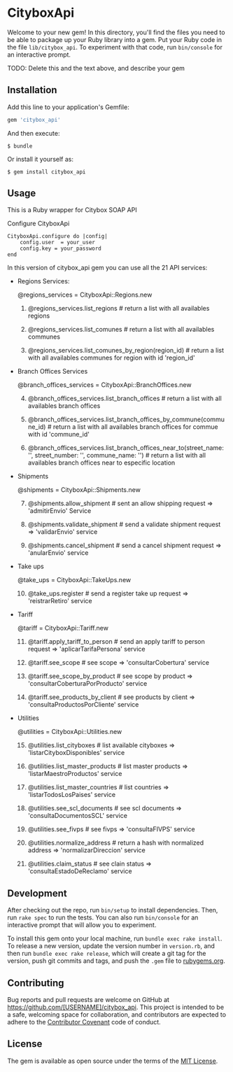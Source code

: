 # CityboxApi

Welcome to your new gem! In this directory, you'll find the files you need to be able to package up your Ruby library into a gem. Put your Ruby code in the file `lib/citybox_api`. To experiment with that code, run `bin/console` for an interactive prompt.

TODO: Delete this and the text above, and describe your gem

## Installation

Add this line to your application's Gemfile:

```ruby
gem 'citybox_api'
```

And then execute:

    $ bundle

Or install it yourself as:

    $ gem install citybox_api

## Usage
This is a Ruby wrapper for Citybox SOAP API

Configure CityboxApi

	CityboxApi.configure do |config|
		config.user  = your_user
		config.key = your_password
	end

In this version of citybox_api gem you can use all the 21 API services:

- Regions Services:

	@regions_services = CityboxApi::Regions.new
	
	1) @regions_services.list_regions # return a list with all availables regions
	
	2) @regions_services.list_comunes # return a list with all availables communes
	
	3) @regions_services.list_comunes_by_region(region_id) # return a list with all availables communes for region with id 'region_id'

- Branch Offices Services
	
	@branch_offices_services = CityboxApi::BranchOffices.new
	
	4) @branch_offices_services.list_branch_offices # return a list with all availables branch offices
	
	5) @branch_offices_services.list_branch_offices_by_commune(commune_id) # return a list with all availables branch offices for commue with id 'commune_id'
	
	6) @branch_offices_services.list_branch_offices_near_to(street_name: '', street_number: '', commune_name: '') # return a list with all  availables branch offices near to especific location

- Shipments
	
	@shipments = CityboxApi::Shipments.new
	
	7) @shipments.allow_shipment # sent an allow shipping request => 'admitirEnvio' Service
	
	8) @shipments.validate_shipment # send a validate shipment request => 'validarEnvio' service
	
	9) @shipments.cancel_shipment # send a cancel shipment request => 'anularEnvio' service

- Take ups
	
	@take_ups = CityboxApi::TakeUps.new
	
	10) @take_ups.register # send a register take up request => 'reistrarRetiro' service

- Tariff
	
	@tariff = CityboxApi::Tariff.new
	
	11) @tariff.apply_tariff_to_person # send an apply tariff to person request => 'aplicarTarifaPersona' service
	
	12) @tariff.see_scope # see scope => 'consultarCobertura' service
	
	13) @tariff.see_scope_by_product # see scope by product => 'consultarCoberturaPorProducto' service
	
	14) @tariff.see_products_by_client # see products by client => 'consultaProductosPorCliente' service

- Utilities
	
	@utilities = CityboxApi::Utilities.new
	
	15) @utilities.list_cityboxes # list available cityboxes => 'listarCityboxDisponibles' service
	
	16) @utilities.list_master_products # list master products => 'listarMaestroProductos' service
	
	17) @utilities.list_master_countries # list countries => 'listarTodosLosPaises' service
	
	18) @utilities.see_scl_documents # see scl documents => 'consultaDocumentosSCL' service
	
	19) @utilities.see_fivps # see fivps => 'consultaFIVPS' service
	
	20) @utilities.normalize_address # return a hash with normalized address => 'normalizarDireccion' service
	
	21) @utilities.claim_status # see clain status => 'consultaEstadoDeReclamo' service












## Development

After checking out the repo, run `bin/setup` to install dependencies. Then, run `rake spec` to run the tests. You can also run `bin/console` for an interactive prompt that will allow you to experiment.

To install this gem onto your local machine, run `bundle exec rake install`. To release a new version, update the version number in `version.rb`, and then run `bundle exec rake release`, which will create a git tag for the version, push git commits and tags, and push the `.gem` file to [rubygems.org](https://rubygems.org).

## Contributing

Bug reports and pull requests are welcome on GitHub at https://github.com/[USERNAME]/citybox_api. This project is intended to be a safe, welcoming space for collaboration, and contributors are expected to adhere to the [Contributor Covenant](contributor-covenant.org) code of conduct.


## License

The gem is available as open source under the terms of the [MIT License](http://opensource.org/licenses/MIT).

